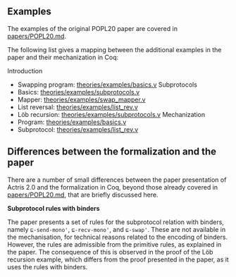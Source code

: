 ## Examples

The examples of the original POPL20 paper are covered in
[papers/POPL20.md](POPL20.md).

The following list gives a mapping between the additional examples in the
paper and their mechanization in Coq:

Introduction
  - Swapping program: [theories/examples/basics.v](../theories/examples/basics.v)
Subprotocols
  - Basics: [theories/examples/subprotocols.v](../theories/examples/subprotocols.v)
  - Mapper: [theories/examples/swap_mapper.v](../theories/examples/swap_mapper.v)
  - List reversal: [theories/examples/list_rev.v](../theories/examples/list_rev.v)
  - Löb recursion: [theories/examples/subprotocols.v](../theories/examples/subprotocols.v)
Mechanization
  - Program: [theories/examples/basics.v](../theories/examples/basics.v)
  - Subprotocol: [theories/examples/list_rev.v](../theories/examples/list_rev.v)

## Differences between the formalization and the paper

There are a number of small differences between the paper presentation
of Actris 2.0 and the formalization in Coq, beyond those already covered
in [papers/POPL20.md](POPL20.md), that are briefly discussed here.

**Subprotocol rules with binders**

The paper presents a set of rules for the subprotocol relation with binders,
namely `⊑-send-mono'`, `⊑-recv-mono'`, and `⊑-swap'`. These are not available
in the mechanisation, for technical reasons related to the encoding of binders.
However, the rules are admissible from the primitive rules, as explained in the
paper. The consequence of this is observed in the proof of the Löb recursion
example, which differs from the proof presented in the paper, as it uses the
rules with binders.
